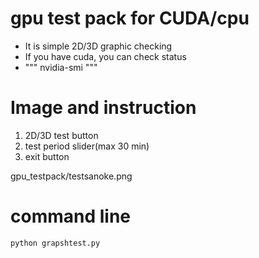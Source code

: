 # gpu test pack for CUDA/cpu
- It is simple 2D/3D graphic checking
- If you have cuda, you can check status
- """ nvidia-smi   """

# Image and instruction
1. 2D/3D test button
2. test period slider(max 30 min)
3. exit button

gpu_testpack/testsanoke.png

# command line

```
python grapshtest.py

```
